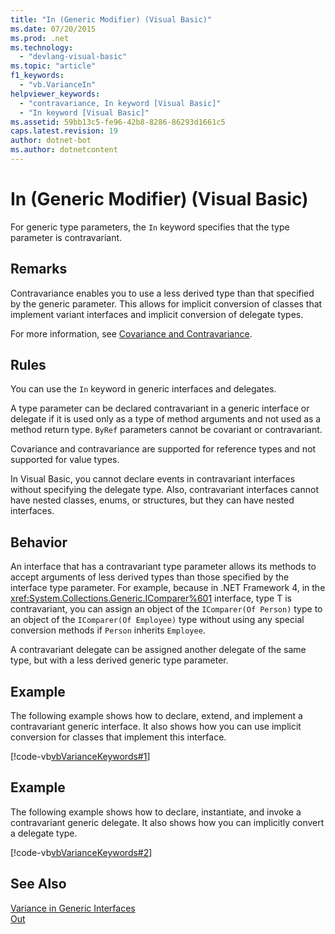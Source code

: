 ```yaml
---
title: "In (Generic Modifier) (Visual Basic)"
ms.date: 07/20/2015
ms.prod: .net
ms.technology: 
  - "devlang-visual-basic"
ms.topic: "article"
f1_keywords: 
  - "vb.VarianceIn"
helpviewer_keywords: 
  - "contravariance, In keyword [Visual Basic]"
  - "In keyword [Visual Basic]"
ms.assetid: 59bb13c5-fe96-42b8-8286-86293d1661c5
caps.latest.revision: 19
author: dotnet-bot
ms.author: dotnetcontent
---
```

# In (Generic Modifier) (Visual Basic)
For generic type parameters, the `In` keyword specifies that the type parameter is contravariant.  
  
## Remarks  
 Contravariance enables you to use a less derived type than that specified by the generic parameter. This allows for implicit conversion of classes that implement variant interfaces and implicit conversion of delegate types.  
  
 For more information, see [Covariance and Contravariance](../../programming-guide/concepts/covariance-contravariance/index.md).  
  
## Rules  
 You can use the `In` keyword in generic interfaces and delegates.  
  
 A type parameter can be declared contravariant in a generic interface or delegate if it is used only as a type of method arguments and not used as a method return type. `ByRef` parameters cannot be covariant or contravariant.  
  
 Covariance and contravariance are supported for reference types and not supported for value types.  
  
 In Visual Basic, you cannot declare events in contravariant interfaces without specifying the delegate type. Also, contravariant interfaces cannot have nested classes, enums, or structures, but they can have nested interfaces.  
  
## Behavior  
 An interface that has a contravariant type parameter allows its methods to accept arguments of less derived types than those specified by the interface type parameter. For example, because in .NET Framework 4, in the <xref:System.Collections.Generic.IComparer%601> interface, type T is contravariant, you can assign an object of the `IComparer(Of Person)` type to an object of the `IComparer(Of Employee)` type without using any special conversion methods if `Person` inherits `Employee`.  
  
 A contravariant delegate can be assigned another delegate of the same type, but with a less derived generic type parameter.  
  
## Example  
 The following example shows how to declare, extend, and implement a contravariant generic interface. It also shows how you can use implicit conversion for classes that implement this interface.  
  
 [!code-vb[vbVarianceKeywords#1](../../../visual-basic/language-reference/modifiers/codesnippet/VisualBasic/in-generic-modifier_1.vb)]  
  
## Example  
 The following example shows how to declare, instantiate, and invoke a contravariant generic delegate. It also shows how you can implicitly convert a delegate type.  
  
 [!code-vb[vbVarianceKeywords#2](../../../visual-basic/language-reference/modifiers/codesnippet/VisualBasic/in-generic-modifier_2.vb)]  
  
## See Also  
 [Variance in Generic Interfaces](../../programming-guide/concepts/covariance-contravariance/variance-in-generic-interfaces.md)  
 [Out](../../../visual-basic/language-reference/modifiers/out-generic-modifier.md)
